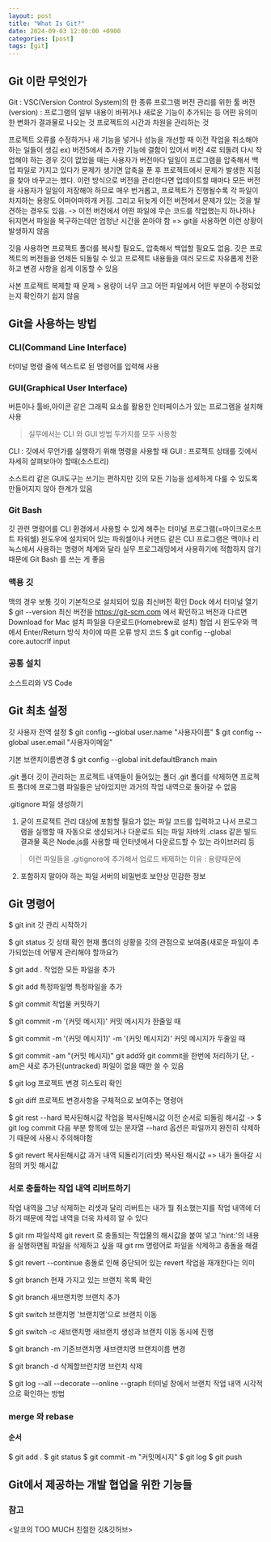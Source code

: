 ```yaml
---
layout: post
title: "What Is Git?"
date: 2024-09-03 12:00:00 +0900
categories: [post]
tags: [git]
---
```


## Git 이란 무엇인가

Git : VSC(Version Control System)의 한 종류
프로그램 버전 관리를 위한 툴
버전(version) : 프로그램의 일부 내용이 바뀌거나 새로운 기능이 추가되는 등 어떤 유의미한 변화가 결과물로 나오는 것
프로젝트의 시간과 차원을 관리하는 것

프로젝트 오류를 수정하거나 새 기능을 넣거나 성능을 개선할 때 이전 작업을 취소해야 하는 일들이 생김
ex) 버전5에서 추가한 기능에 결함이 있어서 버전 4로 되돌려 다시 작업해야 하는 경우
깃이 없었을 때는 사용자가 버전마다 일일이 프로그램을 압축해서 백업 파일로 가지고 있다가 문제가 생기면 압축을 푼 후 프로젝트에서 문제가 발생한 지점을 찾아 바꾸고는 했다.
이런 방식으로 버전을 관리한다면 업데이트할 때마다 모든 버전을 사용자가 일일이 저장해야 하므로 매우 번거롭고, 프로젝트가 진행될수록 각 파일이 차지하는 용량도 어마어마하개 커짐. 그리고 뒤늦게 이전 버전에서 문제가 있는 것을 발견하는 경우도 있음. -> 이전 버전에서 어떤 파일에 무슨 코드를 작업했는지 하나하나 뒤지면서 파일을 복구하는데만 엄청난 시간을 쏟아야 함 
=> git을 사용하면 이런 상황이 발생하지 않음

깃을 사용하면 프로젝트 폴더를 복사할 필요도, 압축해서 백업할 필요도 없음. 깃은 프로젝트의 버전들을 언제든 되돌릴 수 있고 프로젝트 내용들을 여러 모드로 자유롭게 전환하고 변경 사항을 쉽게 이동할 수 있음

사본 프로젝트 복제할 때 문제 > 용량이 너무 크고 어떤 파일에서 어떤 부분이 수정되었는지 확인하기 쉽지 않음

## Git을 사용하는 방법 

### CLI(Command Line Interface)
터미널 명령 줄에 텍스트로 된 명령어를 입력해 사용

### GUI(Graphical User Interface)
버튼이나 툴바,아이콘 같은 그래픽 요소를 활용한 인터페이스가 있는 프로그램을 설치해 사용

> 실무에서는 CLI 와 GUI 방법 두가지를 모두 사용함

CLI : 깃에서 무언가를 실행하기 위해 명령을 사용할 때
GUI : 프로젝트 상태를 깃에서 자세히 살펴보아야 할때(소스트리)

소스트리 같은 GUI도구는 쓰기는 편하지만 깃의 모든 기능을 섬세하게 다룰 수 있도록 만들어지지 않아 한계가 있음

### Git Bash
깃 관련 명령어를 CLI 환경에서 사용할 수 있게 해주는 터미널 프로그램(=마이크로소프트 파워쉘)
윈도우에 설치되어 있는 파워셀이나 커맨드 같은 CLI 프로그램은 맥이나 리눅스에서 사용하는 명령어 체계와 달라 실무 프로그래밍에서 사용하기에 적합하지 않기 때문에 Git Bash 를 쓰는 게 좋음

### 맥용 깃
맥의 경우 보통 깃이 기본적으로 설치되어 있음
최신버전 확인
Dock 에서 터미널 열기 
$ git --version
최신 버전을 https://git-scm.com 에서 확인하고 버전과 다르면 Download for Mac 설치 파일을 다운로드(Homebrew로 설치)
협업 시 윈도우와 맥에서 Enter/Return 방식 차이에 따른 오류 방지 코드
$ git config --global core.autocrlf input


### 공통 설치
소스트리와 VS Code

## Git 최초 설정

깃 사용자 전역 설정
$ git config --global user.name "사용자이름"
$ git config --global user.email "사용자이메일"

기본 브랜치이름변경
$ git config --global init.defaultBranch main

.git 폴더
깃이 관리하는 프로젝트 내역들이 들어있는 폴더
.git 폴더를 삭제하면 프로젝트 폴더에 프로그램 파일들은 남아있지만 과거의 작업 내역으로 돌아갈 수 없음

.gitignore 파일 생성하기
1. 굳이 프로젝트 관리 대상에 포함할 필요가 없는 파일
코드를 입력하고 나서 프로그램을 실행할 때 자동으로 생성되거나 다운로드 되는 파일
자바의 .class 같은 빌드 결과물 혹은 Node.js를 사용할 때 인터넷에서 다운로드할 수 있는 라이브러리 등
>이런 파일들을 .gitignore에 추가해서 업로드 배제하는 이유 : 용량때문에
2. 포함하지 말아야 하는 파일
서버의 비밀번호
보안상 민감한 정보

## Git 명령어

$ git init
깃 관리 시작하기

$ git status
깃 상태 확인
현재 폴더의 상황을 깃의 관점으로 보여줌(새로운 파일이 추가되었는데 어떻게 관리해야 할까요?)

$ git add .
작업한 모든 파일을 추가

$ git add 특정파일명
특정파일을 추가

$ git commit 
작업물 커밋하기

$ git commit -m '(커밋 메시지)' 
커밋 메시지가 한줄일 때

$ git commit -m '(커밋 메시지1)' -m '(커밋 메시지2)'
커밋 메시지가 두줄일 때

$ git commit -am "(커밋 메시지)"
git add와 git commit을 한번에 처리하기
단, -am은 새로 추가된(untracked) 파일이 없을 때만 쓸 수 있음

$ git log
프로젝트 변경 히스토리 확인

$ git diff
프로젝트 변경사항을 구체적으로 보여주는 명령어

$ git rest --hard 복사된해시값
작업을 복사된해시값 이전 순서로 되돌림
해시값 -> $ git log commit 다음 부분 항목에 있는 문자열
--hard 옵션은 파일까지 완전히 삭제하기 때문에 사용시 주의해야함

$ git revert 복사된해시값
과거 내역 되돌리기(리셋)
복사된 해시값 => 내가 돌아갈 시점의 커밋 해시값

### 서로 충돌하는 작업 내역 리버트하기
작업 내역을 그냥 삭제하는 리셋과 달리 리버트는 내가 뭘 취소했는지를 작업 내역에 더하기 때문에 작업 내역을 더욱 자세히 알 수 있다 

$ git rm 파일삭제
git revert 로 충돌되는 작업물의 해시값을 붙여 넣고 'hint:'의 내용을 실행하면됨
파일을 삭제하고 싶을 때 git rm 명령어로 파일을 삭제하고 충돌을 해결

$ git revert --continue
충돌로 인해 중단되어 있는 revert 작업을 재개한다는 의미

$ git branch
현재 가지고 있는 브랜치 목록 확인

$ git branch 새브랜치명
브랜치 추가

$ git switch 브랜치명
'브랜치명'으로 브랜치 이동

$ git switch -c 새브랜치명
새브랜치 생성과 브랜치 이동 동시에 진행

$ git branch -m 기존브랜치명 새브랜치명
브랜치이름 변경

$ git branch -d 삭제할브런치명
브런치 삭제

$ git log --all --decorate --online --graph
터미널 창에서 브랜치 작업 내역 시각적으로 확인하는 방법

### merge 와 rebase



#### 순서
$ git add .
$ git status
$ git commit -m "커밋메시지"
$ git log
$ git push





## Git에서 제공하는 개발 협업을 위한 기능들





### 참고
<알코의 TOO MUCH 친절한 깃&깃허브>